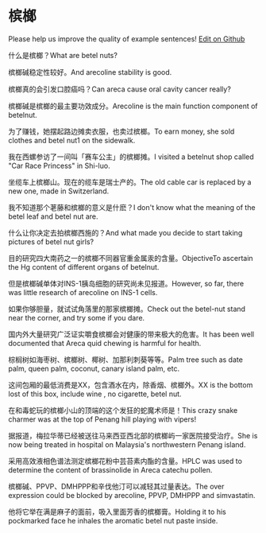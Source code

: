 # 槟榔

Please help us improve the quality of example sentences! [Edit on Github](https://github.com/jiyushe/jiyu-example-sentence-source/blob/main/chinese/binglang.md)

<p><span class="chinese">什么是槟榔？</span><span class="english">What are betel nuts?</span></p>

<p><span class="chinese">槟榔碱稳定性较好。</span><span class="english">And arecoline stability is good.</span></p>

<p><span class="chinese">槟榔真的会引发口腔癌吗？</span><span class="english">Can areca cause oral cavity cancer really?</span></p>

<p><span class="chinese">槟榔碱是槟榔的最主要功效成分。</span><span class="english">Arecoline is the main function component of betelnut.</span></p>

<p><span class="chinese">为了赚钱，她摆起路边摊卖衣服，也卖过槟榔。</span><span class="english">To earn money, she sold clothes and betel nut1 on the sidewalk.</span></p>

<p><span class="chinese">我在西螺参访了一间叫「赛车公主」的槟榔摊。</span><span class="english">I visited a betelnut shop called "Car Race Princess" in Shi-luo.</span></p>

<p><span class="chinese">坐缆车上槟榔山。现在的缆车是瑞士产的。</span><span class="english">The old cable car is replaced by a new one, made in Switzerland.</span></p>

<p><span class="chinese">我不知道那个荖藤和槟榔的意义是什麽？</span><span class="english">I don't know what the meaning of the betel leaf and betel nut are.</span></p>

<p><span class="chinese">什么让你决定去拍槟榔西施的？</span><span class="english">And what made you decide to start taking pictures of betel nut girls?</span></p>

<p><span class="chinese">目的研究四大南药之一的槟榔不同器官重金属汞的含量。</span><span class="english">ObjectiveTo ascertain the Hg content of different organs of betelnut.</span></p>

<p><span class="chinese">但是槟榔碱单体对INS-1胰岛细胞的研究尚未见报道。</span><span class="english">However, so far, there was little research of arecoline on INS-1 cells.</span></p>

<p><span class="chinese">如果你够胆量，就试试角落里的那家槟榔摊。</span><span class="english">Check out the betel-nut stand near the corner, and try some if you dare.</span></p>

<p><span class="chinese">国内外大量研究广泛证实嚼食槟榔会对健康的带来极大的危害。</span><span class="english">It has been well documented that Areca quid chewing is harmful for health.</span></p>

<p><span class="chinese">棕榈树如海枣树、槟榔树、椰树、加那利刺葵等等。</span><span class="english">Palm tree such as date palm, queen palm, coconut, canary island palm, etc.</span></p>

<p><span class="chinese">这间包厢的最低消费是XX，包含酒水在内，除香烟、槟榔外。</span><span class="english">XX is the bottom lost of this box, include wine , no cigarette, betel nut.</span></p>

<p><span class="chinese">在和毒蛇玩的槟榔小山的顶端的这个发狂的蛇魔术师是！</span><span class="english">This crazy snake charmer was at the top of Penang hill playing with vipers!</span></p>

<p><span class="chinese">据报道，梅拉华蒂已经被送往马来西亚西北部的槟榔屿一家医院接受治疗。</span><span class="english">She is now being treated in hospital on Malaysia's northwestern Penang island.</span></p>

<p><span class="chinese">采用高效液相色谱法测定槟榔花粉中芸苔素内酯的含量。</span><span class="english">HPLC was used to determine the content of brassinolide in Areca catechu pollen.</span></p>

<p><span class="chinese">槟榔碱、PPVP、DMHPPP和辛伐他汀可以减轻其过量表达。</span><span class="english">The over expression could be blocked by arecoline, PPVP, DMHPPP and simvastatin.</span></p>

<p><span class="chinese">他将它举在满是麻子的面前，吸入里面芳香的槟榔膏。</span><span class="english">Holding it to his pockmarked face he inhales the aromatic betel nut paste inside.</span></p>

